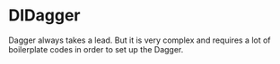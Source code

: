 # DIDagger
 Dagger always takes a lead. But it is very complex and requires a lot of boilerplate codes in order to set up the Dagger. 
